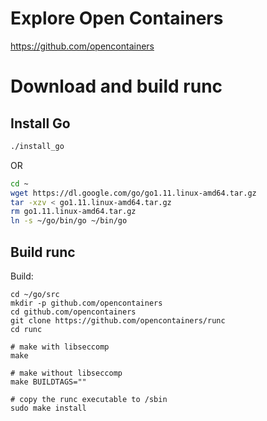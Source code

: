 # Explore Open Containers

https://github.com/opencontainers

# Download and build runc

## Install Go

```bash
./install_go
```
OR
```bash
cd ~
wget https://dl.google.com/go/go1.11.linux-amd64.tar.gz
tar -xzv < go1.11.linux-amd64.tar.gz
rm go1.11.linux-amd64.tar.gz
ln -s ~/go/bin/go ~/bin/go
```

## Build runc

Build:
```
cd ~/go/src
mkdir -p github.com/opencontainers
cd github.com/opencontainers
git clone https://github.com/opencontainers/runc
cd runc

# make with libseccomp
make

# make without libseccomp
make BUILDTAGS=""

# copy the runc executable to /sbin
sudo make install
```
